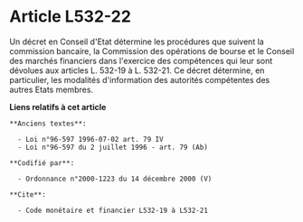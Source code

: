 # Article L532-22

Un décret en Conseil d'Etat détermine les procédures que suivent la commission bancaire, la Commission des opérations de
bourse et le Conseil des marchés financiers dans l'exercice des compétences qui leur sont dévolues aux articles L. 532-19 à
L. 532-21. Ce décret détermine, en particulier, les modalités d'information des autorités compétentes des autres Etats
membres.

**Liens relatifs à cet article**

	**Anciens textes**:

	  - Loi n°96-597 1996-07-02 art. 79 IV
	  - Loi n°96-597 du 2 juillet 1996 - art. 79 (Ab)

	**Codifié par**:

	  - Ordonnance n°2000-1223 du 14 décembre 2000 (V)

	**Cite**:

	  - Code monétaire et financier L532-19 à L532-21
